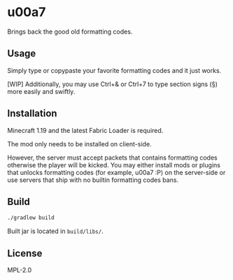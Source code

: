 # u00a7

Brings back the good old formatting codes.

## Usage

Simply type or copypaste your favorite formatting codes and it just works.

\[WIP\] Additionally, you may use Ctrl+& or Ctrl+7 to type section signs (§) more easily and swiftly. 

## Installation

Minecraft 1.19 and the latest Fabric Loader is required.

The mod only needs to be installed on client-side.

However, the server must accept packets that contains formatting codes otherwise the player will be kicked. You may either install mods or plugins that unlocks formatting codes (for example, u00a7 :P) on the server-side or use servers that ship with no builtin formatting codes bans.

## Build

```sh
./gradlew build
```

Built jar is located in `build/libs/`.

## License

MPL-2.0
